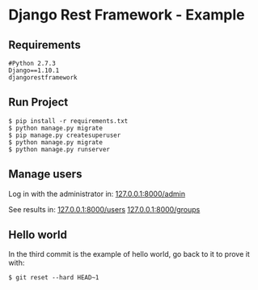 # Django Rest Framework - Example

## Requirements
```
#Python 2.7.3
Django==1.10.1
djangorestframework
```

## Run Project
```
$ pip install -r requirements.txt
$ python manage.py migrate
$ pip manage.py createsuperuser
$ python manage.py migrate
$ python manage.py runserver
```

## Manage users
Log in with the administrator in:
[127.0.0.1:8000/admin](127.0.0.1:8000/admin)

See results in:
[127.0.0.1:8000/users](127.0.0.1:8000/users)
[127.0.0.1:8000/groups](127.0.0.1:8000/groups)

## Hello world
In the third commit is the example of hello world, go back to it to prove it with:
```
$ git reset --hard HEAD~1
```
